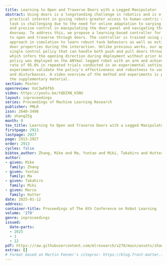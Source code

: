 ```yaml
---
title: Learning to Open and Traverse Doors with a Legged Manipulator
abstract: Using doors is a longstanding challenge in robotics and is of significant
  practical interest in giving robots greater access to human-centric spaces. The
  task is challenging due to the need for online adaptation to varying door properties
  and precise control in manipulating the door panel and navigating through the confined
  doorway. To address this, we propose a learning-based controller for a legged manipulator
  to open and traverse through doors. The controller is trained using a teacher-student
  approach in simulation to learn robust task behaviors as well as estimate crucial
  door properties during the interaction. Unlike previous works, our approach is a
  single control policy that can handle both push and pull doors through learned behaviour
  which infers the opening direction during deployment without prior knowledge. The
  policy was deployed on the ANYmal legged robot with an arm and achieved a success
  rate of 95.0% in repeated trials conducted in an experimental setting. Additional
  experiments validate the policy’s effectiveness and robustness to various doors
  and disturbances. A video overview of the method and experiments is provided in
  the supplementary material.
section: Poster
openreview: VoC3wF6fbh
video: https://youtu.be/tQDZXN_k5NU
layout: inproceedings
series: Proceedings of Machine Learning Research
publisher: PMLR
issn: 2640-3498
id: zhang25g
month: 0
tex_title: Learning to Open and Traverse Doors with a Legged Manipulator
firstpage: 2913
lastpage: 2927
page: 2913-2927
order: 2913
cycles: false
bibtex_author: Zhang, Mike and Ma, Yuntao and Miki, Takahiro and Hutter, Marco
author:
- given: Mike
  family: Zhang
- given: Yuntao
  family: Ma
- given: Takahiro
  family: Miki
- given: Marco
  family: Hutter
date: 2025-01-12
address:
container-title: Proceedings of The 8th Conference on Robot Learning
volume: '270'
genre: inproceedings
issued:
  date-parts:
  - 2025
  - 1
  - 12
pdf: https://raw.githubusercontent.com/mlresearch/v270/main/assets/zhang25g/zhang25g.pdf
extras: []
# Format based on Martin Fenner's citeproc: https://blog.front-matter.io/posts/citeproc-yaml-for-bibliographies/
---
```

